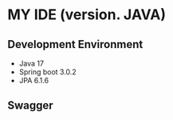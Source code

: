 # MY IDE (version. JAVA)

## Development Environment
* Java 17
* Spring boot 3.0.2
* JPA 6.1.6

## Swagger
```shell

```

